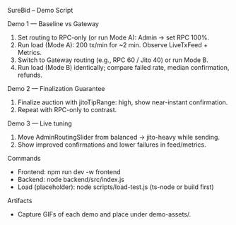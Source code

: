 SureBid – Demo Script

Demo 1 — Baseline vs Gateway
1) Set routing to RPC-only (or run Mode A): Admin → set RPC 100%.
2) Run load (Mode A): 200 tx/min for ~2 min. Observe LiveTxFeed + Metrics.
3) Switch to Gateway routing (e.g., RPC 60 / Jito 40) or run Mode B.
4) Run load (Mode B) identically; compare failed rate, median confirmation, refunds.

Demo 2 — Finalization Guarantee
1) Finalize auction with jitoTipRange: high, show near-instant confirmation.
2) Repeat with RPC-only to contrast.

Demo 3 — Live tuning
1) Move AdminRoutingSlider from balanced → jito-heavy while sending.
2) Show improved confirmations and lower failures in feed/metrics.

Commands
- Frontend: npm run dev -w frontend
- Backend: node backend/src/index.js
- Load (placeholder): node scripts/load-test.js (ts-node or build first)

Artifacts
- Capture GIFs of each demo and place under demo-assets/.

